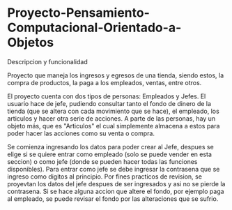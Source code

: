 # Proyecto-Pensamiento-Computacional-Orientado-a-Objetos

Descripcion y funcionalidad

Proyecto que maneja los ingresos y egresos de una tienda, siendo estos, la compra de productos, la paga a los empleados, ventas, entre otros.

El proyecto cuenta con dos tipos de personas: Empleados y Jefes. El usuario hace de jefe, pudiendo consultar tanto el fondo de dinero de la tienda (que se altera con cada movimiento que se hace), el empleado, los articulos y hacer otra serie de acciones.
A parte de las personas, hay un objeto más, que es "Articulos" el cual simplemente almacena a estos para poder hacer las acciones como su venta o compra.

Se comienza ingresando los datos para poder crear al Jefe, despues se elige si se quiere entrar como empleado (solo se puede vender en esta seccion) o como jefe (donde se pueden hacer todas las funciones disponibles). Para entrar como jefe se debe ingresar la contrasena que se ingreso como digitos al principio. Por fines practicos de revision, se proyevtan los datos del jefe despues de ser ingresados y asi no se pierde la contrasena. Si se hace alguna accion que altere el fondo, por ejemplo paga al empleado, se puede revisar el fondo por las alteraciones que se sufrio.
